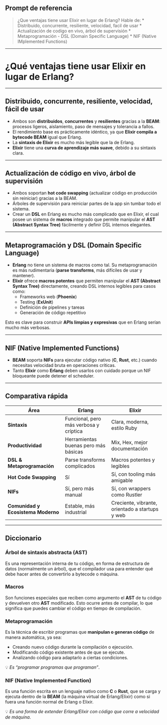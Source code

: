 ## Prompt de referencia
> ¿Que ventajas tiene usar Elixir en lugar de Erlang? Hable de: * Distribuido, concurrente, resiliente, velocidad, facil de usar * Actualización de codigo en vivo, árbol de supervisión * Metaprogramación - DSL (Domain Specific Language) * NIF (Native IMplemented Functions)

---


# ¿Qué ventajas tiene usar Elixir en lugar de Erlang?

---

## Distribuido, concurrente, resiliente, velocidad, fácil de usar

- Ambos son **distribuidos**, **concurrentes** y **resilientes** gracias a la **BEAM**: procesos ligeros, aislamiento, paso de mensajes y tolerancia a fallos.  
- El rendimiento base es prácticamente idéntico, ya que **Elixir compila a bytecode BEAM** igual que Erlang.  
- La **sintaxis de Elixir** es mucho más legible que la de Erlang.  
- **Elixir** tiene una **curva de aprendizaje más suave**, debido a su sintaxis clara.

---

## Actualización de código en vivo, árbol de supervisión

- Ambos soportan **hot code swapping** (actualizar código en producción sin reiniciar) gracias a la BEAM.  
- Árboles de supervisión para reiniciar partes de la app sin tumbar todo el sistema.  
- Crear un **DSL** en Erlang es mucho más complicado que en Elixir, el cual posee un sistema de **macros** integrado que permite manipular el **AST (Abstract Syntax Tree)** fácilmente y definir DSL internos elegantes.

---

## Metaprogramación y DSL (Domain Specific Language)

- **Erlang** no tiene un sistema de macros como tal. Su metaprogramación es más rudimentaria (**parse transforms**, más difíciles de usar y mantener).  
- **Elixir** ofrece **macros potentes** que permiten manipular el **AST (Abstract Syntax Tree)** directamente, creando DSL internos legibles para casos como:
  - Frameworks web (**Phoenix**)
  - Testing (**ExUnit**)
  - Definición de pipelines y tareas
  - Generación de código repetitivo

Esto es clave para construir **APIs limpias y expresivas** que en Erlang serían mucho más verbosas.

---

## NIF (Native Implemented Functions)

- **BEAM** soporta **NIFs** para ejecutar código nativo (**C**, **Rust**, etc.) cuando necesitas velocidad bruta en operaciones críticas.  
- Tanto **Elixir** como **Erlang** deben usarlos con cuidado porque un NIF bloqueante puede detener el scheduler.

---

## Comparativa rápida

| Área                               | Erlang                                 | Elixir                                          |
| ---------------------------------- | -------------------------------------- | ----------------------------------------------- |
| **Sintaxis**                       | Funcional, pero más verbosa y críptica | Clara, moderna, estilo Ruby                     |
| **Productividad**                  | Herramientas buenas pero más básicas   | Mix, Hex, mejor documentación                   |
| **DSL & Metaprogramación**         | Parse transforms complicados           | Macros potentes y legibles                      |
| **Hot Code Swapping**              | Sí                                     | Sí, con tooling más amigable                    |
| **NIFs**                           | Sí, pero más manual                    | Sí, con wrappers como Rustler                   |
| **Comunidad y Ecosistema Moderno** | Estable, más industrial                | Creciente, vibrante, orientado a startups y web |

---

## Diccionario

### Árbol de sintaxis abstracta (AST)
Es una representación interna de tu código, en forma de estructura de datos (normalmente un árbol), que el compilador usa para entender qué debe hacer antes de convertirlo a bytecode o máquina.

### Macros
Son funciones especiales que reciben como argumento el **AST** de tu código y devuelven otro **AST** modificado. Esto ocurre antes de compilar, lo que significa que puedes cambiar el código en tiempo de compilación.

### Metaprogramación
Es la técnica de escribir programas que **manipulan o generan código** de manera automática, ya sea:
- Creando nuevo código durante la compilación o ejecución.
- Modificando código existente antes de que se ejecute.
- Analizando código para adaptarlo a ciertas condiciones.

💡 *Es “programar programas que programan”*.

### NIF (Native Implemented Function)
Es una función escrita en un lenguaje nativo como **C** o **Rust**, que se carga y ejecuta dentro de la **BEAM** (la máquina virtual de Erlang/Elixir) como si fuera una función normal de Erlang o Elixir.

💡 *Es una forma de extender Erlang/Elixir con código que corre a velocidad de máquina*.
